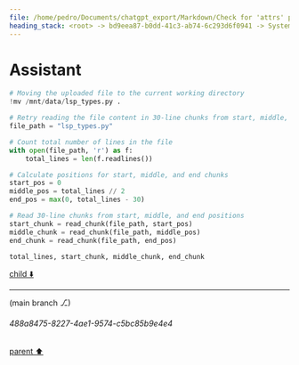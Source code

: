 ```yaml
---
file: /home/pedro/Documents/chatgpt_export/Markdown/Check for 'attrs' package..md
heading_stack: <root> -> bd9eea87-b0dd-41c3-ab74-6c293d6f0941 -> System -> ddd34f01-a564-4185-a4ca-fc6bf52c2a5b -> System -> aaa20153-27d7-424b-b1c4-04cec31ff68d -> User -> 4e0fdc8f-d7b1-4f61-a2f4-e0470137e4f3 -> Assistant -> a12c67fd-7b82-49b0-bd94-6a6ce28d1627 -> Tool -> b46be1ce-e266-443c-b4cb-a456823e9163 -> Assistant -> aaa2e1c7-5230-4a84-88b4-2c42eeecc6d4 -> User -> ecdff0e1-46c0-44be-9948-3ab96ed2f957 -> Assistant -> 07a9d1aa-a97f-4e54-b15d-82d68bcb3184 -> Tool -> cef5b42e-b058-4786-9b4d-3e03d92db2d5 -> Assistant -> aaa2214b-198c-4ede-a85f-de922572ceae -> User -> 1cf2608e-6b48-4db8-bc55-fac88566d23f -> Assistant -> aaa289b2-ee83-45ff-b7d6-aabfd8f94baa -> User -> 3e576811-3e6c-4a30-9b33-51b2141629ea -> Assistant -> aaa2d564-5e2d-42d5-9b28-347b820c74da -> User -> efc24820-f0d5-4da5-aacc-d58d7ad1b45c -> Assistant -> 4a53c9b6-8468-47f4-b3dc-f30994925005 -> Tool -> d95d181b-4207-49d4-9576-8d2c2a9d24c7 -> Assistant -> aaa2a656-a4ac-4e54-8a3b-4ec8e88d3875 -> User -> 68060f31-2025-4770-917e-434aea6e1d79 -> Assistant -> 7825d203-5743-4f65-b907-0a014278c3dc -> Tool -> 5fccbf62-ab8b-4c5f-ab4b-1a0d9142fbe5 -> Assistant
---
```

# Assistant

```python
# Moving the uploaded file to the current working directory
!mv /mnt/data/lsp_types.py .

# Retry reading the file content in 30-line chunks from start, middle, and end
file_path = "lsp_types.py"

# Count total number of lines in the file
with open(file_path, 'r') as f:
    total_lines = len(f.readlines())

# Calculate positions for start, middle, and end chunks
start_pos = 0
middle_pos = total_lines // 2
end_pos = max(0, total_lines - 30)

# Read 30-line chunks from start, middle, and end positions
start_chunk = read_chunk(file_path, start_pos)
middle_chunk = read_chunk(file_path, middle_pos)
end_chunk = read_chunk(file_path, end_pos)

total_lines, start_chunk, middle_chunk, end_chunk
```

[child ⬇️](#488a8475-8227-4ae1-9574-c5bc85b9e4e4)

---

(main branch ⎇)
###### 488a8475-8227-4ae1-9574-c5bc85b9e4e4
[parent ⬆️](#5fccbf62-ab8b-4c5f-ab4b-1a0d9142fbe5)
